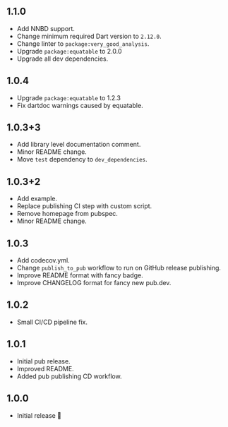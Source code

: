 ## 1.1.0

- Add NNBD support.
- Change minimum required Dart version to `2.12.0`.
- Change linter to `package:very_good_analysis`.
- Upgrade `package:equatable` to 2.0.0
- Upgrade all dev dependencies.

## 1.0.4

- Upgrade `package:equatable` to 1.2.3
- Fix dartdoc warnings caused by equatable.

## 1.0.3+3

- Add library level documentation comment.
- Minor README change.
- Move `test` dependency to `dev_dependencies`.

## 1.0.3+2

- Add example.
- Replace publishing CI step with custom script.
- Remove homepage from pubspec.
- Minor README change.

## 1.0.3

- Add codecov.yml.
- Change `publish_to_pub` workflow to run on GitHub release publishing.
- Improve README format with fancy badge.
- Improve CHANGELOG format for fancy new pub.dev.

## 1.0.2

- Small CI/CD pipeline fix.

## 1.0.1

- Initial pub release.
- Improved README.
- Added pub publishing CD workflow.

## 1.0.0

- Initial release 🎉
